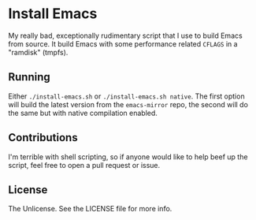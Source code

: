 # Install Emacs

My really bad, exceptionally rudimentary script that I use to build Emacs from source. It build Emacs with some performance related `CFLAGS` in a "ramdisk" (tmpfs).

## Running

Either `./install-emacs.sh` or `./install-emacs.sh native`. The first option will build the latest version from the `emacs-mirror` repo, the second will do the same but with native compilation enabled.

## Contributions

I'm terrible with shell scripting, so if anyone would like to help beef up the script, feel free to open a pull request or issue.

## License

The Unlicense. See the LICENSE file for more info.
